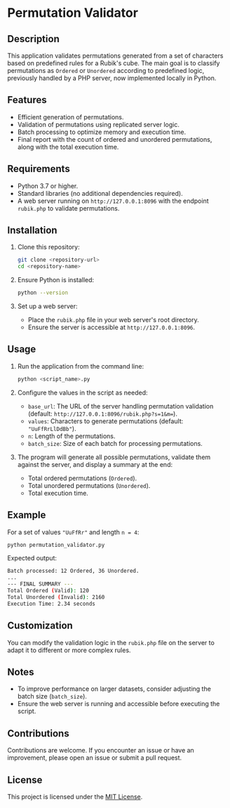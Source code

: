 # Permutation Validator

## Description

This application validates permutations generated from a set of characters based on predefined rules for a Rubik's cube. The main goal is to classify permutations as `Ordered` or `Unordered` according to predefined logic, previously handled by a PHP server, now implemented locally in Python.

## Features

- Efficient generation of permutations.
- Validation of permutations using replicated server logic.
- Batch processing to optimize memory and execution time.
- Final report with the count of ordered and unordered permutations, along with the total execution time.

## Requirements

- Python 3.7 or higher.
- Standard libraries (no additional dependencies required).
- A web server running on `http://127.0.0.1:8096` with the endpoint `rubik.php` to validate permutations.

## Installation

1. Clone this repository:

   ```bash
   git clone <repository-url>
   cd <repository-name>
   ```

2. Ensure Python is installed:

   ```bash
   python --version
   ```

3. Set up a web server:
   - Place the `rubik.php` file in your web server's root directory.
   - Ensure the server is accessible at `http://127.0.0.1:8096`.

## Usage

1. Run the application from the command line:

   ```bash
   python <script_name>.py
   ```

2. Configure the values in the script as needed:
   - `base_url`: The URL of the server handling permutation validation (default: `http://127.0.0.1:8096/rubik.php?s=1&m=`).
   - `values`: Characters to generate permutations (default: `"UuFfRrLlDdBb"`).
   - `n`: Length of the permutations.
   - `batch_size`: Size of each batch for processing permutations.

3. The program will generate all possible permutations, validate them against the server, and display a summary at the end:
   - Total ordered permutations (`Ordered`).
   - Total unordered permutations (`Unordered`).
   - Total execution time.

## Example

For a set of values `"UuFfRr"` and length `n = 4`:

```bash
python permutation_validator.py
```

Expected output:

```bash
Batch processed: 12 Ordered, 36 Unordered.
...
--- FINAL SUMMARY ---
Total Ordered (Valid): 120
Total Unordered (Invalid): 2160
Execution Time: 2.34 seconds
```

## Customization

You can modify the validation logic in the `rubik.php` file on the server to adapt it to different or more complex rules.

## Notes

- To improve performance on larger datasets, consider adjusting the batch size (`batch_size`).
- Ensure the web server is running and accessible before executing the script.

## Contributions

Contributions are welcome. If you encounter an issue or have an improvement, please open an issue or submit a pull request.

## License

This project is licensed under the [MIT License](LICENSE).
